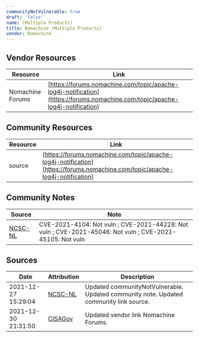 ```yaml
---
communityNotVulnerable: true
draft: 'false'
name: (Multiple Products)
title: Nomachine (Multiple Products)
vendor: Nomachine
---
```


## Vendor Resources
| Resource | Link |
| --- | --- |
| Nomachine Forums | [https://forums.nomachine.com/topic/apache-log4j-notification](https://forums.nomachine.com/topic/apache-log4j-notification) |

## Community Resources
| Resource | Link |
| --- | --- |
| source | [https://forums.nomachine.com/topic/apache-log4j-notification](https://forums.nomachine.com/topic/apache-log4j-notification) |

## Community Notes
| Source | Note |
| --- | --- |
| [NCSC-NL](https://github.com/NCSC-NL/log4shell/blob/main/software/README.md) | CVE-2021-4104: Not vuln ; CVE-2021-44228: Not vuln ; CVE-2021-45046: Not vuln ; CVE-2021-45105: Not vuln </ul> |

## Sources
| Date | Attribution | Description |
| --- | --- | --- |
| 2021-12-27 15:29:04 | [NCSC-NL](https://github.com/NCSC-NL/log4shell/blob/main/software/README.md) | Updated communityNotVulnerable. Updated community note. Updated community link source.  |
| 2021-12-30 21:31:50 | [CISAGov](https://raw.githubusercontent.com/cisagov/log4j-affected-db/develop/README.md) | Updated vendor link Nomachine Forums.  |
